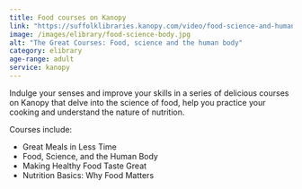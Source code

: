 ```yaml
---
title: Food courses on Kanopy
link: "https://suffolklibraries.kanopy.com/video/food-science-and-human-body"
image: /images/elibrary/food-science-body.jpg
alt: "The Great Courses: Food, science and the human body"
category: elibrary
age-range: adult
service: kanopy
---
```


Indulge your senses and improve your skills in a series of delicious courses on Kanopy that delve into the science of food, help you practice your cooking and understand the nature of nutrition.

Courses include:

* Great Meals in Less Time
* Food, Science, and the Human Body
* Making Healthy Food Taste Great
* Nutrition Basics: Why Food Matters
